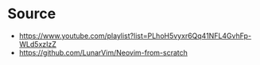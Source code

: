 # Source 
 - https://www.youtube.com/playlist?list=PLhoH5vyxr6Qq41NFL4GvhFp-WLd5xzIzZ
 - https://github.com/LunarVim/Neovim-from-scratch
